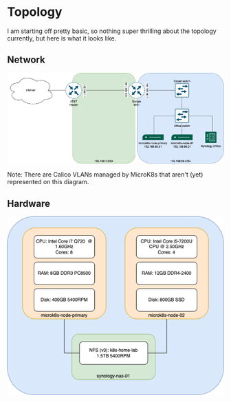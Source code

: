 # Topology

I am starting off pretty basic, so nothing super thrilling about the topology currently, but here is what it looks like.

## Network
![Network](../assets/images/home-lab-physical.png)

Note: There are Calico VLANs managed by MicroK8s that aren't (yet) represented on this diagram.

## Hardware

![Hardware](../assets/images/home-lab-kubernetes-infra.png) 